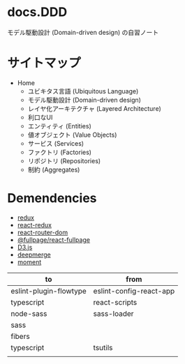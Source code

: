 # docs.DDD

モデル駆動設計 (Domain-driven design) の自習ノート

# サイトマップ

- Home
  - ユビキタス言語 (Ubiquitous Language)
  - モデル駆動設計 (Domain-driven design)
  - レイヤ化アーキテクチャ (Layered Architecture)
  - 利口なUI
  - エンティティ (Entities)
  - 値オブジェクト (Value Objects)
  - サービス (Services)
  - ファクトリ (Factories)
  - リポジトリ (Repositories)
  - 制約 (Aggregates)

# Demendencies

- [redux](https://redux.js.org/)
- [react-redux](https://react-redux.js.org/)
- [react-router-dom](https://www.npmjs.com/package/react-router-dom)
- [@fullpage/react-fullpage](https://github.com/alvarotrigo/react-fullpage)
- [D3.js](https://d3js.org/)
- [deepmerge](https://www.npmjs.com/package/deepmerge)
- [moment](https://momentjs.com/)


| to                     | from                    |
|------------------------|-------------------------|
| eslint-plugin-flowtype | eslint-config-react-app |
| typescript             | react-scripts           |
| node-sass              | sass-loader             |
| sass                   |                         |
| fibers                 |                         |
| typescript             | tsutils                 |
|                        |                         |
